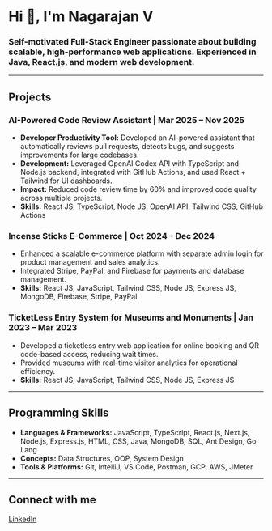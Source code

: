 # Hi 👋, I'm Nagarajan V

### Self-motivated Full-Stack Engineer passionate about building scalable, high-performance web applications. Experienced in Java, React.js, and modern web development.  

---

## Projects

### AI-Powered Code Review Assistant | Mar 2025 – Nov 2025
- **Developer Productivity Tool:** Developed an AI-powered assistant that automatically reviews pull requests, detects bugs, and suggests improvements for large codebases.  
- **Development:** Leveraged OpenAI Codex API with TypeScript and Node.js backend, integrated with GitHub Actions, and used React + Tailwind for UI dashboards.  
- **Impact:** Reduced code review time by 60% and improved code quality across multiple projects.  
- **Skills:** React JS, TypeScript, Node JS, OpenAI API, Tailwind CSS, GitHub Actions  

### Incense Sticks E-Commerce | Oct 2024 – Dec 2024
- Enhanced a scalable e-commerce platform with separate admin login for product management and sales analytics.  
- Integrated Stripe, PayPal, and Firebase for payments and database management.  
- **Skills:** React JS, JavaScript, Tailwind CSS, Node JS, Express JS, MongoDB, Firebase, Stripe, PayPal  

### TicketLess Entry System for Museums and Monuments | Jan 2023 – Mar 2023
- Developed a ticketless entry web application for online booking and QR code-based access, reducing wait times.  
- Provided museums with real-time visitor analytics for operational efficiency.  
- **Skills:** React JS, JavaScript, Tailwind CSS, Node JS, Express JS  

---

## Programming Skills
- **Languages & Frameworks:** JavaScript, TypeScript, React.js, Next.js, Node.js, Express.js, HTML, CSS, Java, MongoDB, SQL, Ant Design, Go Lang  
- **Concepts:** Data Structures, OOP, System Design  
- **Tools & Platforms:** Git, IntelliJ, VS Code, Postman, GCP, AWS, JMeter  

---

## Connect with me
[LinkedIn](https://linkedin.com/in/itsmenagarajan)  

